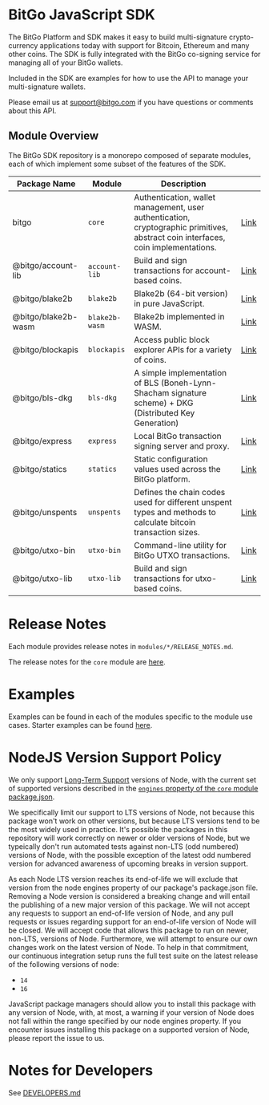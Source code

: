 # BitGo JavaScript SDK

The BitGo Platform and SDK makes it easy to build multi-signature crypto-currency applications today with support for Bitcoin, Ethereum and many other coins.
The SDK is fully integrated with the BitGo co-signing service for managing all of your BitGo wallets.

Included in the SDK are examples for how to use the API to manage your multi-signature wallets.

Please email us at support@bitgo.com if you have questions or comments about this API.

## Module Overview

The BitGo SDK repository is a monorepo composed of separate modules, each of which implement some subset of the features of the SDK.

| Package Name        | Module         | Description                                                                                                                       |                                                                           |
|---------------------|----------------|-----------------------------------------------------------------------------------------------------------------------------------|---------------------------------------------------------------------------|
| bitgo               | `core`         | Authentication, wallet management, user authentication, cryptographic primitives, abstract coin interfaces, coin implementations. | [Link](https://github.com/BitGo/BitGoJS/tree/master/modules/core)         |
| @bitgo/account-lib  | `account-lib`  | Build and sign transactions for account-based coins.                                                                              | [Link](https://github.com/BitGo/BitGoJS/tree/master/modules/account-lib)  |
| @bitgo/blake2b      | `blake2b`      | Blake2b (64-bit version) in pure JavaScript.                                                                                      | [Link](https://github.com/BitGo/BitGoJS/tree/master/modules/blake2b)      |
| @bitgo/blake2b-wasm | `blake2b-wasm` | Blake2b implemented in WASM.                                                                                                      | [Link](https://github.com/BitGo/BitGoJS/tree/master/modules/blake2b-wasm) |
| @bitgo/blockapis    | `blockapis`    | Access public block explorer APIs for a variety of coins.                                                                         | [Link](https://github.com/BitGo/BitGoJS/tree/master/modules/blockapis)    |
| @bitgo/bls-dkg      | `bls-dkg`      | A simple implementation of BLS (Boneh-Lynn-Shacham signature scheme) + DKG (Distributed Key Generation)                           | [Link](https://github.com/BitGo/BitGoJS/tree/master/modules/bls-dkg)      |
| @bitgo/express      | `express`      | Local BitGo transaction signing server and proxy.                                                                                 | [Link](https://github.com/BitGo/BitGoJS/tree/master/modules/express)      |
| @bitgo/statics      | `statics`      | Static configuration values used across the BitGo platform.                                                                       | [Link](https://github.com/BitGo/BitGoJS/tree/master/modules/statics)      |
| @bitgo/unspents     | `unspents`     | Defines the chain codes used for different unspent types and methods to calculate bitcoin transaction sizes.                      | [Link](https://github.com/BitGo/BitGoJS/tree/master/modules/unspents)     |
| @bitgo/utxo-bin     | `utxo-bin`     | Command-line utility for BitGo UTXO transactions.                                                                                 | [Link](https://github.com/BitGo/BitGoJS/tree/master/modules/utxo-bin)     |
| @bitgo/utxo-lib     | `utxo-lib`     | Build and sign transactions for utxo-based coins.                                                                                 | [Link](https://github.com/BitGo/BitGoJS/tree/master/modules/utxo-lib)     |

# Release Notes

Each module provides release notes in `modules/*/RELEASE_NOTES.md`.

The release notes for the `core` module are [here](https://github.com/BitGo/BitGoJS/blob/master/modules/core/RELEASE_NOTES.md).

# Examples

Examples can be found in each of the modules specific to the module use cases. Starter examples can be found [here](https://github.com/BitGo/BitGoJS/tree/master/modules/core/example).

# NodeJS Version Support Policy

We only support [Long-Term Support](https://github.com/nodejs/Release) versions of Node, with the current set of
supported versions described in the [`engines` property of the `core` module package.json](https://github.com/BitGo/BitGoJS/blob/master/modules/core/package.json#L18).

We specifically limit our support to LTS versions of Node, not because this package won't work on other versions, but
because LTS versions tend to be the most widely used in practice. It's possible the packages in this repository will
work correctly on newer or older versions of Node, but we typeically don't run automated tests against non-LTS (odd
numbered) versions of Node, with the possible exception of the latest odd numbered version for advanced awareness of
upcoming breaks in version support.

As each Node LTS version reaches its end-of-life we will exclude that version from the node engines property of our
package's package.json file. Removing a Node version is considered a breaking change and will entail the publishing of a
new major version of this package. We will not accept any requests to support an end-of-life version of Node, and any
pull requests or issues regarding support for an end-of-life version of Node will be closed. We will accept code that
allows this package to run on newer, non-LTS, versions of Node. Furthermore, we will attempt to ensure our own changes
work on the latest version of Node. To help in that commitment, our continuous integration setup runs the full test
suite on the latest release of the following versions of node:

* `14`
* `16`

JavaScript package managers should allow you to install this package with any version of Node, with, at most, a warning
if your version of Node does not fall within the range specified by our node engines property. If you encounter issues
installing this package on a supported version of Node, please report the issue to us.

# Notes for Developers

See [DEVELOPERS.md](https://github.com/BitGo/BitGoJS/blob/master/DEVELOPERS.md)
